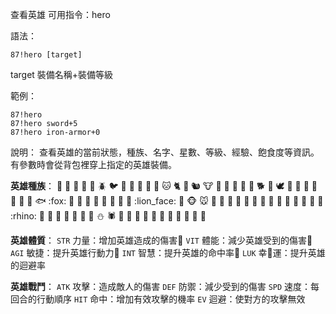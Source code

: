查看英雄
可用指令：hero

語法：
```
87!hero [target]
```
target 裝備名稱+裝備等級

範例：
```
87!hero
87!hero sword+5
87!hero iron-armor+0
```
說明：
查看英雄的當前狀態，種族、名字、星數、等級、經驗、飽食度等資訊。有參數時會從背包裡穿上指定的英雄裝備。

__英雄種族__：
:ant: :baby_chick: :bat: :bear: :bee: :beetle: :bird: :blowfish: :boar: :bug: :butterfly: :camel: :cat: :cat2: :chicken: :chipmunk: :cow: :cow2: :crab: :crocodile: :deer: :dog: :dog2: :dolphin: :dove: :dragon: :dragon_face: :dromedary_camel: :duck: :eagle: :elephant: :feet: :fish: :fox: :frog: :goat: :gorilla: :hamster: :horse: :jack_o_lantern: :koala: :leopard: :lion_face: :lizard: :monkey_face: :mouse: :mouse2: :octopus: :owl: :ox: :panda_face: :penguin: :pig: :pig2: :poodle: :rabbit: :rabbit2: :racehorse: :ram: :rat: :rhino: :rooster: :scorpion: :shark: :sheep: :shrimp: :snail: :snake: :snowman: :spider: :squid: :tiger: :tiger2: :tropical_fish: :turkey: :turtle: :unicorn: :water_buffalo: :whale: :whale2: :wolf:

__英雄體質__：
`STR` 力量：增加英雄造成的傷害
`VIT` 體能：減少英雄受到的傷害
`AGI` 敏捷：提升英雄行動力
`INT` 智慧：提升英雄的命中率
`LUK` 幸運：提升英雄的迴避率

__英雄戰鬥__：
`ATK` 攻擊：造成敵人的傷害
`DEF` 防禦：減少受到的傷害
`SPD` 速度：每回合的行動順序
`HIT` 命中：增加有效攻擊的機率
`EV`  迴避：使對方的攻擊無效
